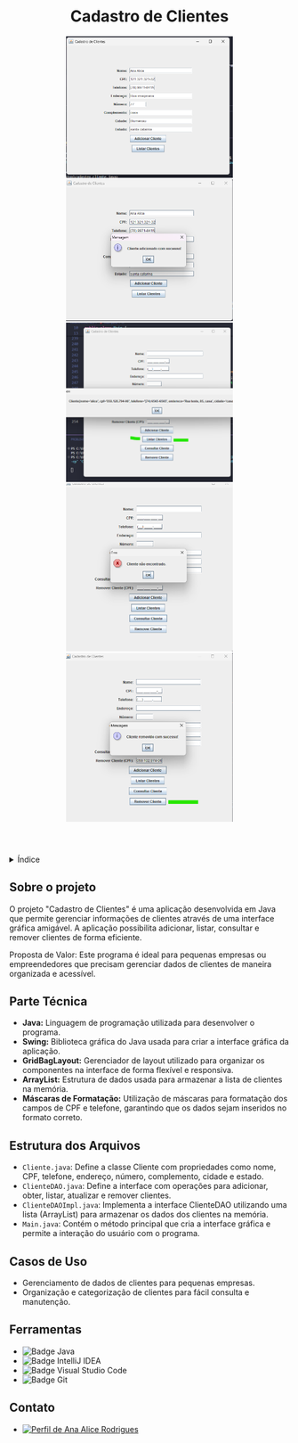 <!DOCTYPE html>
<html lang="pt-br">
<head>
    <meta charset="UTF-8">
    <meta name="viewport" content="width=device-width, initial-scale=1.0">
    <meta name="description" content="Cadastro de Clientes">
    <meta name="keywords" content="Java, Swing, Cadastro, Clientes, GUI">
    <meta name="author" content="Ana Alice Rodrigues">
</head>
<body>

<header>
    <h1>Cadastro de Clientes</h1>
    <img src="./CadastroClientes/img/cadastro01.png" alt="Imagem Principal" width="300" height="auto">
    <img src="./CadastroClientes/img/cadastro02.png" alt="Tela de Cadastro" width="300" height="auto">
    <img src="./CadastroClientes/img/cadastro03.png" alt="Tela de Listagem" width="300" height="auto">
    <img src="./CadastroClientes/img/cadastro04.png" alt="Tela de Consulta" width="300" height="auto">
    <img src="./CadastroClientes/img/cadastro05.png" alt="Tela de Remoção" width="300" height="auto">
</header>

<details>
    <summary>Índice</summary>
    <ol>
        <li><a href="#sobre-o-projeto">Sobre o projeto</a></li>
        <li><a href="#parte-tecnica">Parte Técnica</a></li>
        <li><a href="#estrutura-dos-arquivos">Estrutura dos Arquivos</a></li>
        <li><a href="#casos-de-uso">Casos de Uso</a></li>
        <li><a href="#ferramentas">Ferramentas</a></li>
        <li><a href="#contato">Contato</a></li>
    </ol>
</details>

<section id="sobre-o-projeto">
    <h2>Sobre o projeto</h2>
    <p>
        O projeto "Cadastro de Clientes" é uma aplicação desenvolvida em Java que permite gerenciar informações de clientes através de uma interface gráfica amigável. A aplicação possibilita adicionar, listar, consultar e remover clientes de forma eficiente.
    </p>
    <p>
        Proposta de Valor: Este programa é ideal para pequenas empresas ou empreendedores que precisam gerenciar dados de clientes de maneira organizada e acessível.
    </p>
</section>

<section id="parte-tecnica">
    <h2>Parte Técnica</h2>
    <ul>
        <li><strong>Java:</strong> Linguagem de programação utilizada para desenvolver o programa.</li>
        <li><strong>Swing:</strong> Biblioteca gráfica do Java usada para criar a interface gráfica da aplicação.</li>
        <li><strong>GridBagLayout:</strong> Gerenciador de layout utilizado para organizar os componentes na interface de forma flexível e responsiva.</li>
        <li><strong>ArrayList:</strong> Estrutura de dados usada para armazenar a lista de clientes na memória.</li>
        <li><strong>Máscaras de Formatação:</strong> Utilização de máscaras para formatação dos campos de CPF e telefone, garantindo que os dados sejam inseridos no formato correto.</li>
    </ul>
</section>

<section id="estrutura-dos-arquivos">
    <h2>Estrutura dos Arquivos</h2>
    <ul>
        <li><code>Cliente.java</code>: Define a classe Cliente com propriedades como nome, CPF, telefone, endereço, número, complemento, cidade e estado.</li>
        <li><code>ClienteDAO.java</code>: Define a interface com operações para adicionar, obter, listar, atualizar e remover clientes.</li>
        <li><code>ClienteDAOImpl.java</code>: Implementa a interface ClienteDAO utilizando uma lista (ArrayList) para armazenar os dados dos clientes na memória.</li>
        <li><code>Main.java</code>: Contém o método principal que cria a interface gráfica e permite a interação do usuário com o programa.</li>
    </ul>
</section>

<section id="casos-de-uso">
    <h2>Casos de Uso</h2>
    <ul>
        <li>Gerenciamento de dados de clientes para pequenas empresas.</li>
        <li>Organização e categorização de clientes para fácil consulta e manutenção.</li>
    </ul>
</section>

<section id="ferramentas">
    <h2>Ferramentas</h2>
    <ul>
        <li><img src="https://img.shields.io/badge/Java-ED8B00?style=for-the-badge&logo=java&logoColor=white" alt="Badge Java"></li>
        <li><img src="https://img.shields.io/badge/IntelliJ%20IDEA-000000?style=for-the-badge&logo=intellij-idea&logoColor=white" alt="Badge IntelliJ IDEA"></li>
        <li><img src="https://img.shields.io/badge/Visual_Studio_Code-0078D4?style=for-the-badge&logo=visual-studio-code&logoColor=white" alt="Badge Visual Studio Code"></li>
        <li><img src="https://img.shields.io/badge/GIT-E44C30?style=for-the-badge&logo=git&logoColor=white" alt="Badge Git"></li>
    </ul>
</section>

<section id="contato">
    <h2>Contato</h2>
    <ul>
        <li><a href="https://linktr.ee/anaeanali5" target="_blank"><img src="https://img.shields.io/badge/Ana_Alice_Rodrigues-blue?style=for-the-badge" alt="Perfil de Ana Alice Rodrigues"></a></li>
    </ul>
</section>

</body>
</html>

